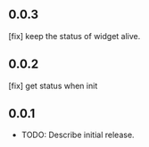 ## 0.0.3
[fix] keep the status of widget alive.

## 0.0.2
[fix] get status when init

## 0.0.1

* TODO: Describe initial release.

